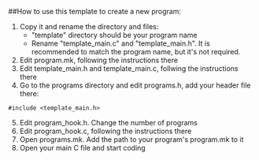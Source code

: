 ##How to use this template to create a new program:

1. Copy it and rename the directory and files:
	- "template" directory should be your program name
	- Rename "template_main.c" and "template_main.h". It is recommended to match the program name, but it's not required.
2. Edit program.mk, following the instructions there
3. Edit template_main.h and template_main.c, follwing the instructions there
4. Go to the programs directory and edit programs.h, add your header file there:
```
#include <template_main.h>
```
5. Edit program_hook.h. Change the number of programs
6. Edit program_hook.c, following the instructions there
7. Open programs.mk. Add the path to your program's program.mk to it
8. Open your main C file and start coding